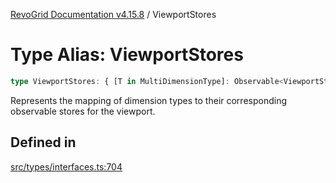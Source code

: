 [RevoGrid Documentation v4.15.8](README.md) / ViewportStores

# Type Alias: ViewportStores

```ts
type ViewportStores: { [T in MultiDimensionType]: Observable<ViewportState> };
```

Represents the mapping of dimension types to their corresponding observable stores for the viewport.

## Defined in

[src/types/interfaces.ts:704](https://github.com/revolist/revogrid/blob/2ac43d2713c9d394ff33675f959c6432bf5aa023/src/types/interfaces.ts#L704)
